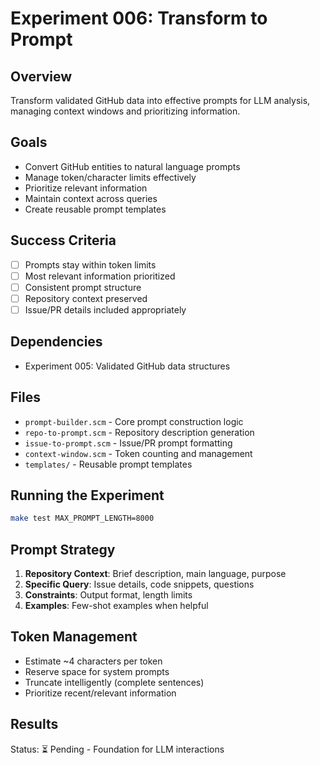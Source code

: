 # Experiment 006: Transform to Prompt

## Overview
Transform validated GitHub data into effective prompts for LLM analysis, managing context windows and prioritizing information.

## Goals
- Convert GitHub entities to natural language prompts
- Manage token/character limits effectively
- Prioritize relevant information
- Maintain context across queries
- Create reusable prompt templates

## Success Criteria
- [ ] Prompts stay within token limits
- [ ] Most relevant information prioritized
- [ ] Consistent prompt structure
- [ ] Repository context preserved
- [ ] Issue/PR details included appropriately

## Dependencies
- Experiment 005: Validated GitHub data structures

## Files
- `prompt-builder.scm` - Core prompt construction logic
- `repo-to-prompt.scm` - Repository description generation
- `issue-to-prompt.scm` - Issue/PR prompt formatting
- `context-window.scm` - Token counting and management
- `templates/` - Reusable prompt templates

## Running the Experiment
```bash
make test MAX_PROMPT_LENGTH=8000
```

## Prompt Strategy
1. **Repository Context**: Brief description, main language, purpose
2. **Specific Query**: Issue details, code snippets, questions
3. **Constraints**: Output format, length limits
4. **Examples**: Few-shot examples when helpful

## Token Management
- Estimate ~4 characters per token
- Reserve space for system prompts
- Truncate intelligently (complete sentences)
- Prioritize recent/relevant information

## Results
Status: ⏳ Pending - Foundation for LLM interactions